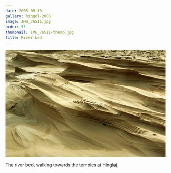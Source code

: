 ```yaml
---
date: 2005-09-10
gallery: hingol-2005
image: IMG_76511.jpg
order: 53
thumbnail: IMG_76511-thumb.jpg
title: River bed
---
```


![River bed](./IMG_76511.jpg)

The river bed, walking towards the temples at Hinglaj.